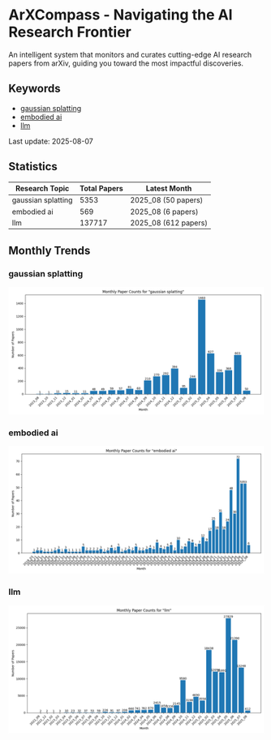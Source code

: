 # ArXCompass - Navigating the AI Research Frontier
An intelligent system that monitors and curates cutting-edge AI research papers from arXiv, guiding you toward the most impactful discoveries.

## Keywords

- [gaussian splatting](gaussian_splatting/)
- [embodied ai](embodied_ai/)
- [llm](llm/)

Last update: 2025-08-07

## Statistics

| Research Topic | Total Papers | Latest Month |
| --- | --- | --- |
| gaussian splatting | 5353 | 2025_08 (50 papers) |
| embodied ai | 569 | 2025_08 (6 papers) |
| llm | 137717 | 2025_08 (612 papers) |

## Monthly Trends

### gaussian splatting

![Monthly Paper Counts for gaussian splatting](gaussian_splatting/monthly_stats.png)

### embodied ai

![Monthly Paper Counts for embodied ai](embodied_ai/monthly_stats.png)

### llm

![Monthly Paper Counts for llm](llm/monthly_stats.png)

